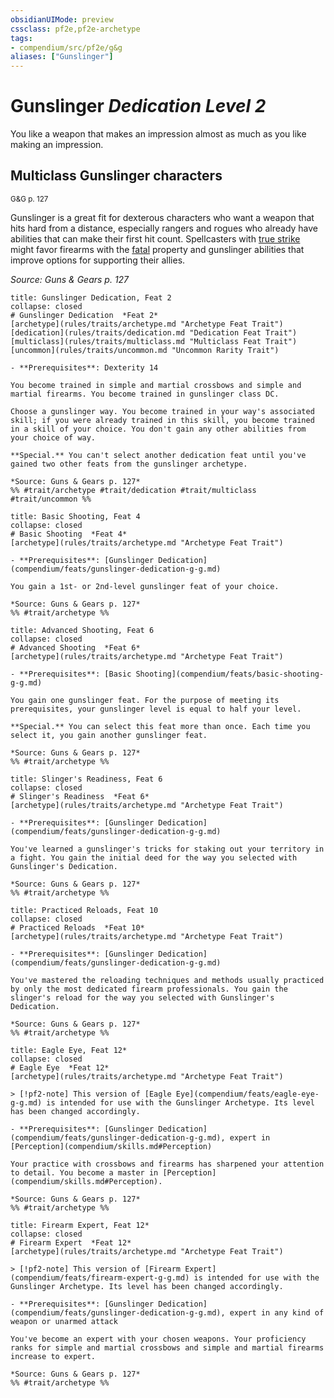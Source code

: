 ```yaml
---
obsidianUIMode: preview
cssclass: pf2e,pf2e-archetype
tags:
- compendium/src/pf2e/g&g
aliases: ["Gunslinger"]
---
```

# Gunslinger *Dedication Level 2*  

You like a weapon that makes an impression almost as much as you like making an impression.

## Multiclass Gunslinger characters
<sup>G&G p. 127</sup>

Gunslinger is a great fit for dexterous characters who want a weapon that hits hard from a distance, especially rangers and rogues who already have abilities that can make their first hit count. Spellcasters with [true strike](compendium/spells/true-strike.md) might favor firearms with the [fatal](rules/traits/fatal.md "Fatal Weapon Trait") property and gunslinger abilities that improve options for supporting their allies.

*Source: Guns & Gears p. 127*

```ad-embed-feat
title: Gunslinger Dedication, Feat 2
collapse: closed
# Gunslinger Dedication  *Feat 2*  
[archetype](rules/traits/archetype.md "Archetype Feat Trait")  [dedication](rules/traits/dedication.md "Dedication Feat Trait")  [multiclass](rules/traits/multiclass.md "Multiclass Feat Trait")  [uncommon](rules/traits/uncommon.md "Uncommon Rarity Trait")  

- **Prerequisites**: Dexterity 14

You become trained in simple and martial crossbows and simple and martial firearms. You become trained in gunslinger class DC.

Choose a gunslinger way. You become trained in your way's associated skill; if you were already trained in this skill, you become trained in a skill of your choice. You don't gain any other abilities from your choice of way.

**Special.** You can't select another dedication feat until you've gained two other feats from the gunslinger archetype.

*Source: Guns & Gears p. 127*  
%% #trait/archetype #trait/dedication #trait/multiclass #trait/uncommon %%
```  

```ad-embed-feat
title: Basic Shooting, Feat 4
collapse: closed
# Basic Shooting  *Feat 4*  
[archetype](rules/traits/archetype.md "Archetype Feat Trait")  

- **Prerequisites**: [Gunslinger Dedication](compendium/feats/gunslinger-dedication-g-g.md)

You gain a 1st- or 2nd-level gunslinger feat of your choice.

*Source: Guns & Gears p. 127*  
%% #trait/archetype %%
```  

```ad-embed-feat
title: Advanced Shooting, Feat 6
collapse: closed
# Advanced Shooting  *Feat 6*  
[archetype](rules/traits/archetype.md "Archetype Feat Trait")  

- **Prerequisites**: [Basic Shooting](compendium/feats/basic-shooting-g-g.md)

You gain one gunslinger feat. For the purpose of meeting its prerequisites, your gunslinger level is equal to half your level.

**Special.** You can select this feat more than once. Each time you select it, you gain another gunslinger feat.

*Source: Guns & Gears p. 127*  
%% #trait/archetype %%
```  

```ad-embed-feat
title: Slinger's Readiness, Feat 6
collapse: closed
# Slinger's Readiness  *Feat 6*  
[archetype](rules/traits/archetype.md "Archetype Feat Trait")  

- **Prerequisites**: [Gunslinger Dedication](compendium/feats/gunslinger-dedication-g-g.md)

You've learned a gunslinger's tricks for staking out your territory in a fight. You gain the initial deed for the way you selected with Gunslinger's Dedication.

*Source: Guns & Gears p. 127*  
%% #trait/archetype %%
```  

```ad-embed-feat
title: Practiced Reloads, Feat 10
collapse: closed
# Practiced Reloads  *Feat 10*  
[archetype](rules/traits/archetype.md "Archetype Feat Trait")  

- **Prerequisites**: [Gunslinger Dedication](compendium/feats/gunslinger-dedication-g-g.md)

You've mastered the reloading techniques and methods usually practiced by only the most dedicated firearm professionals. You gain the slinger's reload for the way you selected with Gunslinger's Dedication.

*Source: Guns & Gears p. 127*  
%% #trait/archetype %%
```  

```ad-embed-feat
title: Eagle Eye, Feat 12*
collapse: closed
# Eagle Eye  *Feat 12*  
[archetype](rules/traits/archetype.md "Archetype Feat Trait")  

> [!pf2-note] This version of [Eagle Eye](compendium/feats/eagle-eye-g-g.md) is intended for use with the Gunslinger Archetype. Its level has been changed accordingly.

- **Prerequisites**: [Gunslinger Dedication](compendium/feats/gunslinger-dedication-g-g.md), expert in [Perception](compendium/skills.md#Perception)

Your practice with crossbows and firearms has sharpened your attention to detail. You become a master in [Perception](compendium/skills.md#Perception).

*Source: Guns & Gears p. 127*  
%% #trait/archetype %%
```  

```ad-embed-feat
title: Firearm Expert, Feat 12*
collapse: closed
# Firearm Expert  *Feat 12*  
[archetype](rules/traits/archetype.md "Archetype Feat Trait")  

> [!pf2-note] This version of [Firearm Expert](compendium/feats/firearm-expert-g-g.md) is intended for use with the Gunslinger Archetype. Its level has been changed accordingly.

- **Prerequisites**: [Gunslinger Dedication](compendium/feats/gunslinger-dedication-g-g.md), expert in any kind of weapon or unarmed attack

You've become an expert with your chosen weapons. Your proficiency ranks for simple and martial crossbows and simple and martial firearms increase to expert.

*Source: Guns & Gears p. 127*  
%% #trait/archetype %%
```